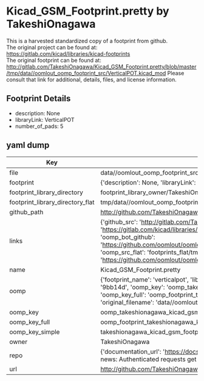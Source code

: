 # Kicad_GSM_Footprint.pretty by TakeshiOnagawa  
This is a harvested standardized copy of a footprint from github.  
The original project can be found at:  
https://gitlab.com/kicad/libraries/kicad-footprints  
The original footprint can be found at:
http://gitlab.com/TakeshiOnagawa/Kicad_GSM_Footprint.pretty/blob/master/tmp/data//oomlout_oomp_footprint_src/VerticalPOT.kicad_mod
Please consult that link for additional, details, files, and license information.  
## Footprint Details
* description: None  
* libraryLink: VerticalPOT  
* number_of_pads: 5  
## yaml dump  
| Key | Value |  
| --- | --- |  
| file | data//oomlout_oomp_footprint_src/Kicad_GSM_Footprint.pretty/VerticalPOT.kicad_mod |  
| footprint | {'description': None, 'libraryLink': 'VerticalPOT', 'number_of_pads': 5} |  
| footprint_library_directory | footprint_library_owner/TakeshiOnagawa_Kicad_GSM_Footprint.pretty |  
| footprint_library_directory_flat | tmp/data//oomlout_oomp_footprint_src/footprints_flat/takeshionagawa_kicad_gsm_footprint_verticalpot/working |  
| github_path | http://github.com/TakeshiOnagawa/Kicad_GSM_Footprint.pretty/blob/master/tmp/data//oomlout_oomp_footprint_src/VerticalPOT.kicad_mod |  
| links | {'github_src': 'http://gitlab.com/TakeshiOnagawa/Kicad_GSM_Footprint.pretty/blob/master/tmp/data//oomlout_oomp_footprint_src/VerticalPOT.kicad_mod', 'github_src_repo': 'https://gitlab.com/kicad/libraries/kicad-footprints', 'oomp_bot': 'tmp/data//oomlout_oomp_footprint_src/footprints/takeshionagawa_kicad_gsm_footprint_verticalpot/working', 'oomp_bot_github': 'https://github.com/oomlout/oomlout_oomp_footprint_bot/tree/main/tmp/data//oomlout_oomp_footprint_src/footprints/takeshionagawa_kicad_gsm_footprint_verticalpot/working', 'oomp_src_flat': 'footprints_flat/tmp/data//oomlout_oomp_footprint_src/footprints_flat/takeshionagawa_kicad_gsm_footprint_verticalpot/working', 'oomp_src_flat_github': 'https://github.com/oomlout/oomlout_oomp_footprint_src/tree/main/tmp/data//oomlout_oomp_footprint_src/footprints_flat/takeshionagawa_kicad_gsm_footprint_verticalpot/working'} |  
| name | Kicad_GSM_Footprint.pretty |  
| oomp | {'footprint_name': 'verticalpot', 'library_name': 'kicad_gsm_footprint', 'md5': '9bb14d2e98a375afae00e540f88ac771', 'md5_10': '9bb14d2e98', 'md5_5': '9bb14', 'md5_6': '9bb14d', 'oomp_key': 'oomp_takeshionagawa_kicad_gsm_footprint_verticalpot', 'oomp_key_extra': 'oomp_footprint_takeshionagawa_kicad_gsm_footprint_verticalpot', 'oomp_key_full': 'oomp_footprint_takeshionagawa_kicad_gsm_footprint_verticalpot_9bb14d', 'oomp_key_simple': 'takeshionagawa_kicad_gsm_footprint_verticalpot', 'original_filename': 'data//oomlout_oomp_footprint_src/Kicad_GSM_Footprint.pretty/VerticalPOT.kicad_mod', 'owner_name': 'takeshionagawa'} |  
| oomp_key | oomp_takeshionagawa_kicad_gsm_footprint_verticalpot |  
| oomp_key_full | oomp_footprint_takeshionagawa_kicad_gsm_footprint_verticalpot |  
| oomp_key_simple | takeshionagawa_kicad_gsm_footprint_verticalpot |  
| owner | TakeshiOnagawa |  
| repo | {'documentation_url': 'https://docs.github.com/rest/overview/resources-in-the-rest-api#rate-limiting', 'message': "API rate limit exceeded for 84.66.142.224. (But here's the good news: Authenticated requests get a higher rate limit. Check out the documentation for more details.)"} |  
| url | http://github.com/TakeshiOnagawa/Kicad_GSM_Footprint.pretty |  

